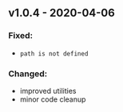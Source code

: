 ## v1.0.4 - 2020-04-06
### Fixed:
- `path is not defined`

### Changed:
- improved utilities
- minor code cleanup
